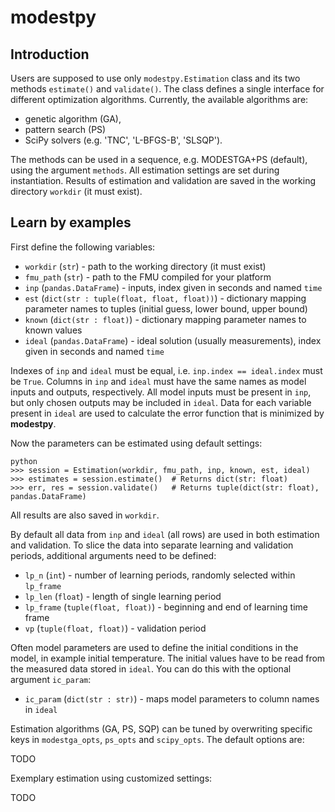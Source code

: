 # modestpy
## Introduction

Users are supposed to use only `modestpy.Estimation` class and its two
methods `estimate()` and `validate()`. The class defines a single interface
for different optimization algorithms. Currently, the available algorithms are:
- genetic algorithm (GA),
- pattern search (PS)
- SciPy solvers (e.g. 'TNC', 'L-BFGS-B', 'SLSQP').

The methods can be used in a sequence, e.g. MODESTGA+PS (default),
using the argument `methods`. All estimation settings are set during instantiation.
Results of estimation and validation are saved in the working directory `workdir`
(it must exist).

## Learn by examples

First define the following variables:

* `workdir` (`str`) - path to the working directory (it must exist)
* `fmu_path` (`str`) - path to the FMU compiled for your platform
* `inp` (`pandas.DataFrame`) - inputs, index given in seconds and named `time`
* `est` (`dict(str : tuple(float, float, float))`) - dictionary mapping parameter names to tuples (initial guess, lower bound, upper bound)
* `known` (`dict(str : float)`) - dictionary mapping parameter names to known values
* `ideal` (`pandas.DataFrame`) - ideal solution (usually measurements), index given in seconds and named `time`

Indexes of `inp` and `ideal` must be equal, i.e. `inp.index == ideal.index` must be `True`.
Columns in `inp` and `ideal` must have the same names as model inputs and outputs, respectively.
All model inputs must be present in `inp`, but only chosen outputs may be included in `ideal`.
Data for each variable present in `ideal` are used to calculate the error function that is minimized by **modestpy**.

Now the parameters can be estimated using default settings:

```
python
>>> session = Estimation(workdir, fmu_path, inp, known, est, ideal)
>>> estimates = session.estimate()  # Returns dict(str: float)
>>> err, res = session.validate()   # Returns tuple(dict(str: float), pandas.DataFrame)
```

All results are also saved in `workdir`.

By default all data from `inp` and `ideal` (all rows) are used in both estimation and validation.
To slice the data into separate learning and validation periods, additional arguments need to be defined:

* `lp_n` (`int`) - number of learning periods, randomly selected within `lp_frame`
* `lp_len` (`float`) - length of single learning period
* `lp_frame` (`tuple(float, float)`) - beginning and end of learning time frame
* `vp` (`tuple(float, float)`) - validation period

Often model parameters are used to define the initial conditions in the model,
in example initial temperature. The initial values have to be read from the measured data stored in `ideal`.
You can do this with the optional argument `ic_param`:

* `ic_param` (`dict(str : str)`) - maps model parameters to column names in `ideal`

Estimation algorithms (GA, PS, SQP) can be tuned by overwriting specific keys in `modestga_opts`, `ps_opts` and `scipy_opts`.
The default options are:

TODO

Exemplary estimation using customized settings:

TODO
